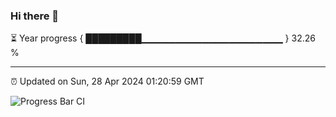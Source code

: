 ### Hi there 👋

⏳ Year progress { █████████▁▁▁▁▁▁▁▁▁▁▁▁▁▁▁▁▁▁▁▁▁ } 32.26 %

---

⏰ Updated on Sun, 28 Apr 2024 01:20:59 GMT

![Progress Bar CI](https://github.com/ZhaoGui/ZhaoGui/workflows/Progress%20Bar%20CI/badge.svg)
